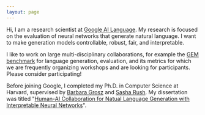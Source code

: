 ```yaml
---
layout: page
---
```


Hi, I am a research scientist at <a href="https://ai.google/research/teams/language/" target="_blank">Google AI Language</a>. My research is focused on the evaluation of neural networks that generate natural language. I want to make generation models controllable, robust, fair, and interpretable.

I like to work on large multi-disciplinary collaborations, for example the <a href="https://gem-benchmark.com/" target="_blank">GEM benchmark</a> for language generation, evaluation, and its metrics for which we are frequently organizing workshops and are looking for participants. Please consider participating!

Before joining Google, I completed my Ph.D. in Computer Science at Harvard, supervised by <a href="http://grosz.seas.harvard.edu/" target="_blank">Barbara Grosz</a> and <a href="http://rush-nlp.com/" target="_blank">Sasha Rush</a>. My dissertation was titled "<a href="/assets/files/gehrmann_dissertation.pdf" target="_blank">Human-AI Collaboration for Natual Language Generation with Interpretable Neural Networks</a>".

<!-- You can find my full CV <a href="#" target="_blank">here</a>. -->
